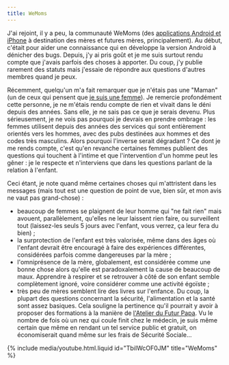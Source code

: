 ```yaml
---
title: WeMoms
---
```


J'ai rejoint, il y a peu, la communauté WeMoms (des [applications Android et iPhone](http://www.wemoms.com/) à destination des mères et futures mères, principalement). Au début, c'était pour aider une connaissance qui en développe la version Android à dénicher des <span lang="en">bugs</span>. Depuis, j'y ai pris goût et je me suis surtout rendu compte que j'avais parfois des choses à apporter. Du coup, j'y publie rarement des statuts mais j'essaie de répondre aux questions d'autres membres quand je peux.

Récemment, quelqu'un m'a fait remarquer que je n'étais pas une "Maman" (un de ceux qui pensent que [je suis une femme](/notes/2016-01-salaires-femmes-inegalites/)). Je remercie profondément cette personne, je ne m'étais rendu compte de rien et vivait dans le déni depuis des années. Sans elle, je ne sais pas ce que je serais devenu. Plus sérieusement, je ne vois pas pourquoi je devrais en prendre ombrage : les femmes utilisent depuis des années des services qui sont entièrement orientés vers les hommes, avec des pubs destinées aux hommes et des codes très masculins. Alors pourquoi l'inverse serait dégradant ? Ce dont je me rends compte, c'est qu'en revanche certaines femmes publient des questions qui touchent à l'intime et que l'intervention d'un homme peut les gêner : je le respecte et n'interviens que dans les questions parlant de la relation à l'enfant.

Ceci étant, je note quand même certaines choses qui m'attristent dans les messages (mais tout est une question de point de vue, bien sûr, et mon avis ne vaut pas grand-chose) :

- beaucoup de femmes se plaignent de leur homme qui "ne fait rien" mais avouent, parallèlement, qu'elles ne leur laissent rien faire, ou surveillent tout (laissez-les seuls 5 jours avec l'enfant, vous verrez, ça leur fera du bien) ;
- la surprotection de l'enfant est très valorisée, même dans des âges où l'enfant devrait être encouragé à faire des expériences différentes, considérées parfois comme dangereuses par la mère ;
- l'omniprésence de la mère, globalement, est considérée comme une bonne chose alors qu'elle est paradoxalement la cause de beaucoup de maux. Apprendre à respirer et se retrouver à côté de son enfant semble complètement ignoré, voire considérer comme une activité égoïste ;
- très peu de mères semblent lire des livres sur l'enfance. Du coup, la plupart des questions concernant la sécurité, l'alimentation et la santé sont assez basiques. Cela souligne la pertinence qu'il pourrait y avoir à proposer des formations à la manière de [l'Atelier du Futur Papa](http://www.atelierdufuturpapa.com/). Vu le nombre de fois où un nez qui coule finit chez le médecin, je suis même certain que même en rendant un tel service public et gratuit, on économiserait quand même sur les frais de Sécurité Sociale…

{% include media/youtube.html.liquid id="TbiIWcOF0JM" title="WeMoms" %}
